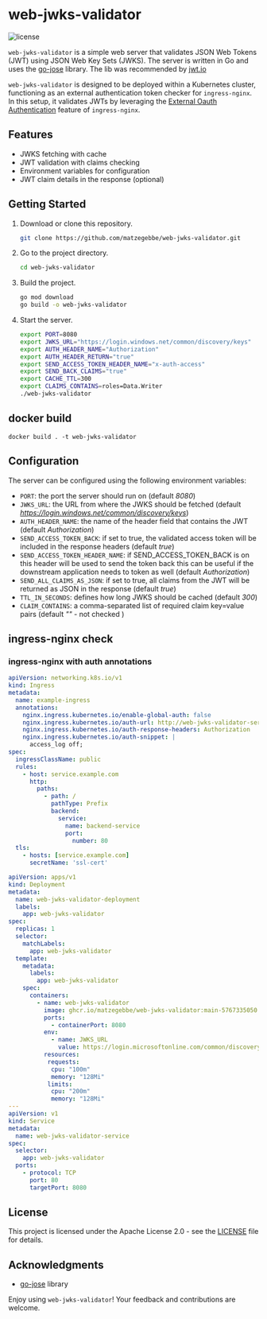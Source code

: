 # web-jwks-validator

![license](https://img.shields.io/badge/license-Apache%202.0-blue.svg)

`web-jwks-validator` is a simple web server that validates
JSON Web Tokens (JWT) using JSON Web Key Sets (JWKS).
The server is written in Go and
uses the [go-jose](https://github.com/go-jose/go-jose) library.
The lib was recommended by [jwt.io](https://jwt.io)

`web-jwks-validator` is designed to be deployed within a Kubernetes
cluster, functioning as an external authentication token checker
for `ingress-nginx`. In this setup,
it validates JWTs by leveraging the
[External Oauth Authentication](https://kubernetes.github.io/ingress-nginx/examples/auth/oauth-external-auth/)
feature of `ingress-nginx`.

## Features

- JWKS fetching with cache
- JWT validation with claims checking
- Environment variables for configuration
- JWT claim details in the response (optional)

## Getting Started

1. Download or clone this repository.

   ```bash
   git clone https://github.com/matzegebbe/web-jwks-validator.git
   ```

2. Go to the project directory.

   ```bash
   cd web-jwks-validator
   ```

3. Build the project.

   ```bash
   go mod download
   go build -o web-jwks-validator
   ```

4. Start the server.

   ```bash
   export PORT=8080
   export JWKS_URL="https://login.windows.net/common/discovery/keys"
   export AUTH_HEADER_NAME="Authorization"
   export AUTH_HEADER_RETURN="true"
   export SEND_ACCESS_TOKEN_HEADER_NAME="x-auth-access"
   export SEND_BACK_CLAIMS="true"
   export CACHE_TTL=300
   export CLAIMS_CONTAINS=roles=Data.Writer
   ./web-jwks-validator
   ```

## docker build

```
docker build . -t web-jwks-validator
```

## Configuration

The server can be configured using the following environment variables:

- `PORT`: the port the server should run on
  (default *8080*)
- `JWKS_URL`: the URL from where the JWKS should be fetched
  (default *https://login.windows.net/common/discovery/keys*)
- `AUTH_HEADER_NAME`: the name of the header field that contains the JWT
  (default *Authorization*)
- `SEND_ACCESS_TOKEN_BACK`: if set to true, the validated access token will be included in the response headers
  (default *true*)
- `SEND_ACCESS_TOKEN_HEADER_NAME`: if SEND_ACCESS_TOKEN_BACK is on this header will be used to send the token back
  this can be useful if the downstream application needs to token as well
  (default *Authorization*)
- `SEND_ALL_CLAIMS_AS_JSON`: if set to true, all claims from the JWT will be returned as JSON in the response
  (default *true*)
- `TTL_IN_SECONDS`: defines how long JWKS should be cached
  (default *300*)
- `CLAIM_CONTAINS`: a comma-separated list of required claim key=value pairs
  (default *""* - not checked )

## ingress-nginx check

### ingress-nginx with auth annotations
```yaml
apiVersion: networking.k8s.io/v1
kind: Ingress
metadata:
  name: example-ingress
  annotations:
    nginx.ingress.kubernetes.io/enable-global-auth: false
    nginx.ingress.kubernetes.io/auth-url: http://web-jwks-validator-service.services.svc.cluster.local
    nginx.ingress.kubernetes.io/auth-response-headers: Authorization
    nginx.ingress.kubernetes.io/auth-snippet: |
      access_log off;
spec:
  ingressClassName: public
  rules:
    - host: service.example.com
      http:
        paths:
          - path: /
            pathType: Prefix
            backend:
              service:
                name: backend-service
                port:
                  number: 80
  tls:
    - hosts: [service.example.com]
      secretName: 'ssl-cert'
```

```yaml
apiVersion: apps/v1
kind: Deployment
metadata:
  name: web-jwks-validator-deployment
  labels:
    app: web-jwks-validator
spec:
  replicas: 1
  selector:
    matchLabels:
      app: web-jwks-validator
  template:
    metadata:
      labels:
        app: web-jwks-validator
    spec:
      containers:
        - name: web-jwks-validator
          image: ghcr.io/matzegebbe/web-jwks-validator:main-5767335050
          ports:
            - containerPort: 8080
          env:
            - name: JWKS_URL
              value: https://login.microsoftonline.com/common/discovery/v2.0/keys
          resources:
           requests:
            cpu: "100m"
            memory: "128Mi"
           limits:
            cpu: "200m"
            memory: "128Mi"
---
apiVersion: v1
kind: Service
metadata:
  name: web-jwks-validator-service
spec:
  selector:
    app: web-jwks-validator
  ports:
    - protocol: TCP
      port: 80
      targetPort: 8080
```

## License

This project is licensed under the Apache License 2.0 - see the [LICENSE](LICENSE) file for details.

## Acknowledgments

- [go-jose](https://github.com/go-jose/go-jose) library

Enjoy using `web-jwks-validator`! Your feedback and contributions are welcome.

